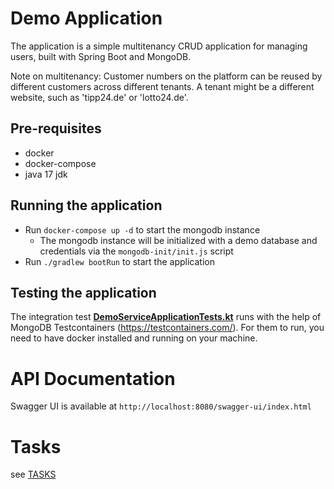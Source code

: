 # Demo Application
The application is a simple multitenancy CRUD application for managing users, 
built with Spring Boot and MongoDB. 

Note on multitenancy: Customer numbers on the platform can be reused by 
different customers across different tenants. 
A tenant might be a different website, such as 'tipp24.de' or 'lotto24.de'.


## Pre-requisites
* docker
* docker-compose
* java 17 jdk

## Running the application
* Run `docker-compose up -d` to start the mongodb instance
  * The mongodb instance will be initialized with a demo database and credentials via the `mongodb-init/init.js` script
* Run `./gradlew bootRun` to start the application

## Testing the application
The integration test **[DemoServiceApplicationTests.kt](src%2Ftest%2Fkotlin%2Forg%2Fexample%2Fdemoservice%2FDemoServiceApplicationTests.kt)** runs with the help of MongoDB Testcontainers (https://testcontainers.com/).
For them to run, you need to have docker installed and running on your machine.

# API Documentation
Swagger UI is available at `http://localhost:8080/swagger-ui/index.html`

# Tasks
see [TASKS](TASKS.md)
